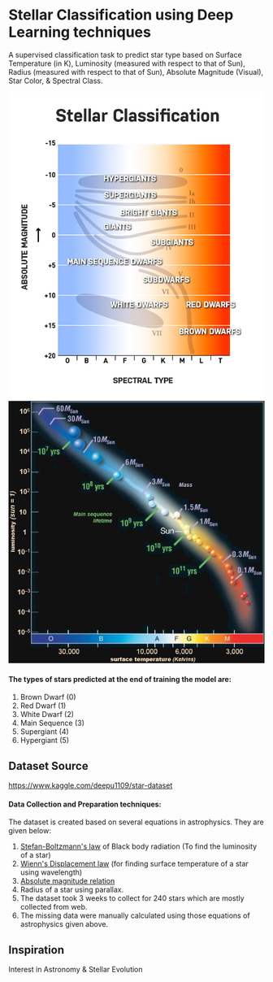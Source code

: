 # Stellar Classification using Deep Learning techniques
A supervised classification task to predict star type based on Surface Temperature (in K), Luminosity (measured with respect to that of Sun), Radius (measured with respect to that of Sun), Absolute Magnitude (Visual), Star Color, & Spectral Class.

![HR](stellar-classification-chart.jpg)
![HR](HRmetrics.jpg)

#### The types of stars predicted at the end of training the model are:
1. Brown Dwarf (0)
2. Red Dwarf (1)
3. White Dwarf (2)
4. Main Sequence (3)
5. Supergiant (4)
6. Hypergiant (5)

## Dataset Source 
https://www.kaggle.com/deepu1109/star-dataset

#### Data Collection and Preparation techniques:
The dataset is created based on several equations in astrophysics. They are given below:

1. [Stefan-Boltzmann's law](http://hyperphysics.phy-astr.gsu.edu/hbase/thermo/stefan.html) of Black body radiation (To find the luminosity of a star)
2. [Wienn's Displacement law](http://hosting.astro.cornell.edu/academics/courses/astro201/wiens_law.htm) (for finding surface temperature of a star using wavelength)
3. [Absolute magnitude relation](http://astrosun2.astro.cornell.edu/academics/courses/astro201/mag_absolute.htm)
4. Radius of a star using parallax.
5. The dataset took 3 weeks to collect for 240 stars which are mostly collected from web.
6. The missing data were manually calculated using those equations of astrophysics given above.

## Inspiration
Interest in Astronomy & Stellar Evolution


